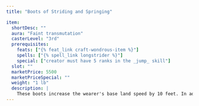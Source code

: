 ```yaml
---
title: "Boots of Striding and Springing"

item:
  shortDesc: ""
  aura: "Faint transmutation"
  casterLevel: "3rd"
  prerequisites:
    feats: ["{% feat_link craft-wondrous-item %}"]
    spells: ["{% spell_link longstrider %}"]
    special: ["creator must have 5 ranks in the _jump_ skill"]
  slot: ""
  marketPrice: 5500
  marketPriceSpecial: ""
  weight: "1 lb"
  description: |
    These boots increase the wearer's base land speed by 10 feet. In addition to this striding ability (considered an enhancement bonus), these boots allow the wearer to make great leaps. She can jump with a +5 competence bonus on _jump_ checks.
---
```

